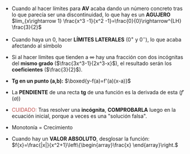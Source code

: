 
- Cuando al hacer límites para **AV** acaba dando un número concreto tras lo que parecía ser una discontinuidad, lo que hay es un **AGUJERO**
	$lim_{x\rightarrow 1} \frac{x^3 -1}{x^2 -1}=\frac{0}{0}\rightarrow^{LH} \frac{3}{2}$

- Cuando haya un 0, hacer **LÍMITES LATERALES** ($0^+$ y $0^-$), lo que acaba afectando al símbolo

- Si al hacer límites que tienden a $\infty$ hay una fracción con dos incógnitas del **mismo grado** ($\frac{3x^3-1}{2x^3-x}$), el resultado serán los  **coeficientes** ($\frac{3}{2}$).

- **Tg en un punto (a,b):** $\boxed{y-f(a)=f'(a)(x-a)}$

- La **PENDIENTE** de una recta **tg** de una función es la derivada de esta ($f'(a)$)

- <font color="#c0504d">CUIDADO:</font> Tras resolver una **incógnita**, **COMPROBARLA** luego en la ecuación inicial, porque a veces es una "solución falsa". 

- Monotonía = Crecimiento

- Cuando hay un **VALOR ABSOLUTO**, desglosar la función:
	$f{x}=\frac{|x|}{x^2+1}\left\{\begin{array}\frac{x} \end{array}\right.$